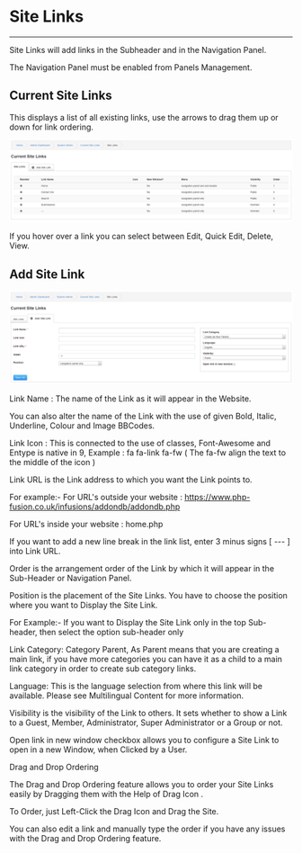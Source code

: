 # Site Links

---

Site Links will add links in the Subheader and in the Navigation Panel.

The Navigation Panel must be enabled from Panels Management.

## Current Site Links

This displays a list of all existing links, use the arrows to drag them up or down for link ordering.

![List](../../assets/system_admin/site_links/list.png)

If you hover over a link you can select between Edit, Quick Edit, Delete, View.

## Add Site Link

![Form](../../assets/system_admin/site_links/form.png)

Link Name : The name of the Link as it will appear in the Website.

You can also alter the name of the Link with the use of given Bold, Italic, Underline, Colour and Image BBCodes.

Link Icon : This is connected to the use of classes, Font-Awesome and Entype is native in 9, Example : fa fa-link fa-fw ( The fa-fw align the text to the middle of the icon )

Link URL is the Link address to which you want the Link points to.

For example:- For URL's outside your website : https://www.php-fusion.co.uk/infusions/addondb/addondb.php

For URL's inside your website : home.php

If you want to add a new line break in the link list, enter 3 minus signs [ --- ] into Link URL.

Order is the arrangement order of the Link by which it will appear in the Sub-Header or Navigation Panel.

Position is the placement of the Site Links. You have to choose the position where you want to Display the Site Link.

For Example:- If you want to Display the Site Link only in the top Sub-header, then select the option sub-header only

Link Category: Category Parent, As Parent means that you are creating a main link, if you have more categories you can have it as a child to a main link category in order to create sub category links.

Language: This is the language selection from where this link will be available. Please see Multilingual Content for more information.

Visibility is the visibility of the Link to others. It sets whether to show a Link to a Guest, Member, Administrator, Super Administrator or a Group or not.

Open link in new window checkbox allows you to configure a Site Link to open in a new Window, when Clicked by a User.

Drag and Drop Ordering

The Drag and Drop Ordering feature allows you to order your Site Links easily by Dragging them with the Help of Drag Icon .

To Order, just Left-Click the Drag Icon and Drag the Site.

You can also edit a link and manually type the order if you have any issues with the Drag and Drop Ordering feature.
